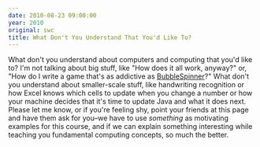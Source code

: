 ```yaml
---
date: 2010-08-23 09:00:00
year: 2010
original: swc
title: What Don't You Understand That You'd Like To?
---
```

<p>What don't you understand about computers and computing that you'd like to? I'm not talking about big stuff, like "How does it all work, anyway?" or, "How do I write a game that's as addictive as <a href="http://www.deadwhale.com/play.php?game=774">BubbleSpinner</a>?" What don't you understand about smaller-scale stuff, like handwriting recognition or how Excel knows which cells to update when you change a number or how your machine decides that it's time to update Java and what it does next. Please let me know, or if you're feeling shy, point your friends at this page and have them ask for you–we have to use <em>something</em> as motivating examples for this course, and if we can explain something interesting while teaching you fundamental computing concepts, so much the better.</p>

